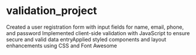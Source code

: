 # validation_project
Created a user registration form with input fields for name, email, phone, and password Implemented client-side validation with JavaScript to ensure secure and valid data entryApplied styled components and layout enhancements using CSS and Font Awesome
